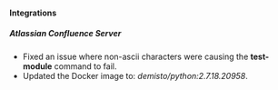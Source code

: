 
#### Integrations
##### Atlassian Confluence Server
- Fixed an issue where non-ascii characters were causing the **test-module** command to fail.
- Updated the Docker image to: *demisto/python:2.7.18.20958*.
